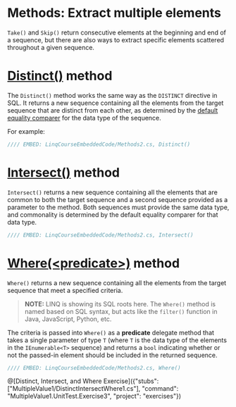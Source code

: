 # Methods: Extract multiple elements

`Take()` and `Skip()` return consecutive elements at the beginning and end of a sequence, but there are also ways to extract specific elements scattered throughout a given sequence.

# [Distinct()](https://msdn.microsoft.com/en-us/library/bb348436%28v=vs.110%29.aspx) method
The `Distinct()` method works the same way as the `DISTINCT` directive in SQL. It returns a new sequence containing all the elements from the target sequence that are distinct from each other, as determined by the [default equality comparer](https://msdn.microsoft.com/en-us/library/ms224763%28v=vs.110%29.aspx) for the data type of the sequence.

For example:

```csharp
//// EMBED: LinqCourseEmbeddedCode/Methods2.cs, Distinct()
```

# [Intersect()](https://msdn.microsoft.com/en-us/library/bb460136%28v=vs.110%29.aspx) method
`Intersect()` returns a new sequence containing all the elements that are common to both the target sequence and a second sequence provided as a parameter to the method. Both sequences must provide the same data type, and commonality is determined by the default equality comparer for that data type.

```csharp
//// EMBED: LinqCourseEmbeddedCode/Methods2.cs, Intersect()
```

# [Where(&lt;predicate&gt;)](https://msdn.microsoft.com/en-us/library/bb534803%28v=vs.110%29.aspx) method
`Where()` returns a new sequence containing all the elements from the target sequence that meet a specified criteria.

> **NOTE:** LINQ is showing its SQL roots here. The `Where()` method is named based on SQL syntax, but acts like the `filter()` function in Java, JavaScript, Python, etc.

The criteria is passed into `Where()` as a **predicate** delegate method that takes a single parameter of type `T` (where `T` is the data type of the elements in the `IEnumerable<T>` sequence) and returns a `bool` indicating whether or not the passed-in element should be included in the returned sequence.

```csharp
//// EMBED: LinqCourseEmbeddedCode/Methods2.cs, Where()
```

@[Distinct, Intersect, and Where Exercise]({"stubs": ["MultipleValue1/DistinctIntersectWhere1.cs"], "command": "MultipleValue1.UnitTest.Exercise3", "project": "exercises"})
